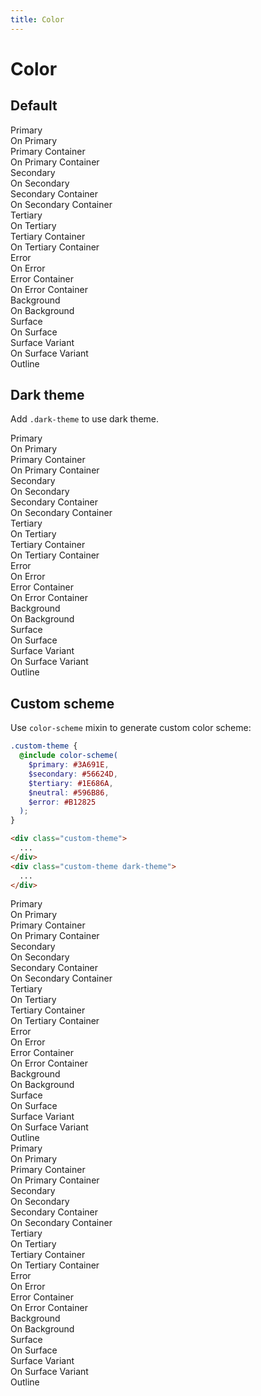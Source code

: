 ```yaml
---
title: Color
---
```


# Color

## Default

<div class="example background padding-3">
  <div class="display-flex margin-bottom-3">
    <div class="color-primary padding-3 width-25">
      Primary
    </div>
    <div class="color-on-primary padding-3 width-25">
      On Primary
    </div>
    <div class="color-primary-container padding-3 width-25">
      Primary Container
    </div>
    <div class="color-on-primary-container padding-3 width-25">
      On Primary Container
    </div>
  </div>

  <div class="display-flex margin-bottom-3">
    <div class="color-secondary padding-3 width-25">
      Secondary
    </div>
    <div class="color-on-secondary padding-3 width-25">
      On Secondary
    </div>
    <div class="color-secondary-container padding-3 width-25">
      Secondary Container
    </div>
    <div class="color-on-secondary-container padding-3 width-25">
      On Secondary Container
    </div>
  </div>

  <div class="display-flex margin-bottom-3">
    <div class="color-tertiary padding-3 width-25">
      Tertiary
    </div>
    <div class="color-on-tertiary padding-3 width-25">
      On Tertiary
    </div>
    <div class="color-tertiary-container padding-3 width-25">
      Tertiary Container
    </div>
    <div class="color-on-tertiary-container padding-3 width-25">
      On Tertiary Container
    </div>
  </div>

  <div class="display-flex margin-bottom-3">
    <div class="color-error padding-3 width-25">
      Error
    </div>
    <div class="color-on-error padding-3 width-25">
      On Error
    </div>
    <div class="color-error-container padding-3 width-25">
      Error Container
    </div>
    <div class="color-on-error-container padding-3 width-25">
      On Error Container
    </div>
  </div>

  <div class="display-flex margin-bottom-3">
    <div class="color-background padding-3 width-25">
      Background
    </div>
    <div class="color-on-background padding-3 width-25">
      On Background
    </div>
    <div class="color-surface padding-3 width-25">
      Surface
    </div>
    <div class="color-on-surface padding-3 width-25">
      On Surface
    </div>
  </div>

  <div class="display-flex margin-bottom-3">
    <div class="color-surface-variant padding-3 width-25">
      Surface Variant
    </div>
    <div class="color-on-surface-variant padding-3 width-25">
      On Surface Variant
    </div>
    <div class="color-outline padding-3 width-50">
      Outline
    </div>
  </div>
</div>

## Dark theme

Add `.dark-theme` to use dark theme.

<div class="example dark-theme background padding-3">
  <div class="display-flex margin-bottom-3">
    <div class="color-primary padding-3 width-25">
      Primary
    </div>
    <div class="color-on-primary padding-3 width-25">
      On Primary
    </div>
    <div class="color-primary-container padding-3 width-25">
      Primary Container
    </div>
    <div class="color-on-primary-container padding-3 width-25">
      On Primary Container
    </div>
  </div>

  <div class="display-flex margin-bottom-3">
    <div class="color-secondary padding-3 width-25">
      Secondary
    </div>
    <div class="color-on-secondary padding-3 width-25">
      On Secondary
    </div>
    <div class="color-secondary-container padding-3 width-25">
      Secondary Container
    </div>
    <div class="color-on-secondary-container padding-3 width-25">
      On Secondary Container
    </div>
  </div>

  <div class="display-flex margin-bottom-3">
    <div class="color-tertiary padding-3 width-25">
      Tertiary
    </div>
    <div class="color-on-tertiary padding-3 width-25">
      On Tertiary
    </div>
    <div class="color-tertiary-container padding-3 width-25">
      Tertiary Container
    </div>
    <div class="color-on-tertiary-container padding-3 width-25">
      On Tertiary Container
    </div>
  </div>

  <div class="display-flex margin-bottom-3">
    <div class="color-error padding-3 width-25">
      Error
    </div>
    <div class="color-on-error padding-3 width-25">
      On Error
    </div>
    <div class="color-error-container padding-3 width-25">
      Error Container
    </div>
    <div class="color-on-error-container padding-3 width-25">
      On Error Container
    </div>
  </div>

  <div class="display-flex margin-bottom-3">
    <div class="color-background padding-3 width-25">
      Background
    </div>
    <div class="color-on-background padding-3 width-25">
      On Background
    </div>
    <div class="color-surface padding-3 width-25">
      Surface
    </div>
    <div class="color-on-surface padding-3 width-25">
      On Surface
    </div>
  </div>

  <div class="display-flex margin-bottom-3">
    <div class="color-surface-variant padding-3 width-25">
      Surface Variant
    </div>
    <div class="color-on-surface-variant padding-3 width-25">
      On Surface Variant
    </div>
    <div class="color-outline padding-3 width-50">
      Outline
    </div>
  </div>
</div>

## Custom scheme

Use `color-scheme` mixin to generate custom color scheme:

```scss
.custom-theme {
  @include color-scheme(
    $primary: #3A691E,
    $secondary: #56624D,
    $tertiary: #1E686A,
    $neutral: #596B86,
    $error: #B12825
  );
}
```

```html
<div class="custom-theme">
  ...
</div>
<div class="custom-theme dark-theme">
  ...
</div>
```

<div class="example custom-theme background padding-3">
  <div class="display-flex margin-bottom-3">
    <div class="color-primary padding-3 width-25">
      Primary
    </div>
    <div class="color-on-primary padding-3 width-25">
      On Primary
    </div>
    <div class="color-primary-container padding-3 width-25">
      Primary Container
    </div>
    <div class="color-on-primary-container padding-3 width-25">
      On Primary Container
    </div>
  </div>

  <div class="display-flex margin-bottom-3">
    <div class="color-secondary padding-3 width-25">
      Secondary
    </div>
    <div class="color-on-secondary padding-3 width-25">
      On Secondary
    </div>
    <div class="color-secondary-container padding-3 width-25">
      Secondary Container
    </div>
    <div class="color-on-secondary-container padding-3 width-25">
      On Secondary Container
    </div>
  </div>

  <div class="display-flex margin-bottom-3">
    <div class="color-tertiary padding-3 width-25">
      Tertiary
    </div>
    <div class="color-on-tertiary padding-3 width-25">
      On Tertiary
    </div>
    <div class="color-tertiary-container padding-3 width-25">
      Tertiary Container
    </div>
    <div class="color-on-tertiary-container padding-3 width-25">
      On Tertiary Container
    </div>
  </div>

  <div class="display-flex margin-bottom-3">
    <div class="color-error padding-3 width-25">
      Error
    </div>
    <div class="color-on-error padding-3 width-25">
      On Error
    </div>
    <div class="color-error-container padding-3 width-25">
      Error Container
    </div>
    <div class="color-on-error-container padding-3 width-25">
      On Error Container
    </div>
  </div>

  <div class="display-flex margin-bottom-3">
    <div class="color-background padding-3 width-25">
      Background
    </div>
    <div class="color-on-background padding-3 width-25">
      On Background
    </div>
    <div class="color-surface padding-3 width-25">
      Surface
    </div>
    <div class="color-on-surface padding-3 width-25">
      On Surface
    </div>
  </div>

  <div class="display-flex margin-bottom-3">
    <div class="color-surface-variant padding-3 width-25">
      Surface Variant
    </div>
    <div class="color-on-surface-variant padding-3 width-25">
      On Surface Variant
    </div>
    <div class="color-outline padding-3 width-50">
      Outline
    </div>
  </div>
</div>

<div class="example custom-theme dark-theme background padding-3">
  <div class="display-flex margin-bottom-3">
    <div class="color-primary padding-3 width-25">
      Primary
    </div>
    <div class="color-on-primary padding-3 width-25">
      On Primary
    </div>
    <div class="color-primary-container padding-3 width-25">
      Primary Container
    </div>
    <div class="color-on-primary-container padding-3 width-25">
      On Primary Container
    </div>
  </div>

  <div class="display-flex margin-bottom-3">
    <div class="color-secondary padding-3 width-25">
      Secondary
    </div>
    <div class="color-on-secondary padding-3 width-25">
      On Secondary
    </div>
    <div class="color-secondary-container padding-3 width-25">
      Secondary Container
    </div>
    <div class="color-on-secondary-container padding-3 width-25">
      On Secondary Container
    </div>
  </div>

  <div class="display-flex margin-bottom-3">
    <div class="color-tertiary padding-3 width-25">
      Tertiary
    </div>
    <div class="color-on-tertiary padding-3 width-25">
      On Tertiary
    </div>
    <div class="color-tertiary-container padding-3 width-25">
      Tertiary Container
    </div>
    <div class="color-on-tertiary-container padding-3 width-25">
      On Tertiary Container
    </div>
  </div>

  <div class="display-flex margin-bottom-3">
    <div class="color-error padding-3 width-25">
      Error
    </div>
    <div class="color-on-error padding-3 width-25">
      On Error
    </div>
    <div class="color-error-container padding-3 width-25">
      Error Container
    </div>
    <div class="color-on-error-container padding-3 width-25">
      On Error Container
    </div>
  </div>

  <div class="display-flex margin-bottom-3">
    <div class="color-background padding-3 width-25">
      Background
    </div>
    <div class="color-on-background padding-3 width-25">
      On Background
    </div>
    <div class="color-surface padding-3 width-25">
      Surface
    </div>
    <div class="color-on-surface padding-3 width-25">
      On Surface
    </div>
  </div>

  <div class="display-flex margin-bottom-3">
    <div class="color-surface-variant padding-3 width-25">
      Surface Variant
    </div>
    <div class="color-on-surface-variant padding-3 width-25">
      On Surface Variant
    </div>
    <div class="color-outline padding-3 width-50">
      Outline
    </div>
  </div>
</div>

